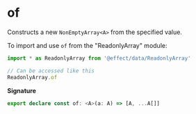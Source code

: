 # of

Constructs a new `NonEmptyArray<A>` from the specified value.

To import and use `of` from the "ReadonlyArray" module:

```ts
import * as ReadonlyArray from '@effect/data/ReadonlyArray'

// Can be accessed like this
ReadonlyArray.of
```

**Signature**

```ts
export declare const of: <A>(a: A) => [A, ...A[]]
```
